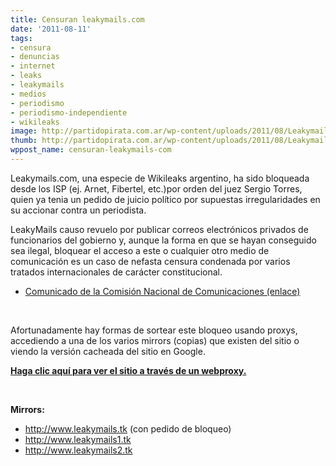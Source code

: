 ```yaml
---
title: Censuran leakymails.com
date: '2011-08-11'
tags:
- censura
- denuncias
- internet
- leaks
- leakymails
- medios
- periodismo
- periodismo-independiente
- wikileaks
image: http://partidopirata.com.ar/wp-content/uploads/2011/08/Leakymails.jpg
thumb: http://partidopirata.com.ar/wp-content/uploads/2011/08/Leakymails-150x150.jpg
wppost_name: censuran-leakymails-com
---
```


Leakymails.com, una especie de Wikileaks argentino, ha sido bloqueada desde los ISP (ej. Arnet, Fibertel, etc.)por orden del juez Sergio Torres, quien ya tenia un pedido de juicio político por supuestas irregularidades en su accionar contra un periodista.

LeakyMails causo revuelo por publicar correos electrónicos privados de funcionarios del gobierno y, aunque la forma en que se hayan conseguido sea ilegal, bloquear el acceso a este o cualquier otro medio de comunicación es un caso de nefasta censura condenada por varios tratados internacionales de carácter constitucional.
<ul>
	<li><a href="http://www.cnc.gov.ar/noticia_detalle.asp?idnoticia=106" target="_blank">Comunicado de la Comisión Nacional de Comunicaciones (enlace)
</a></li>
</ul>
&nbsp;

Afortunadamente hay formas de sortear este bloqueo usando proxys, accediendo a una de los varios mirrors (copias) que existen del sitio o viendo la versión cacheada del sitio en Google.

<a title="LeakyMails" href="http://anonymouse.org/cgi-bin/anon-www.cgi/http://www.leakymails.com/" target="_blank"><strong>Haga clic aquí para ver el sitio a través de un webproxy.</strong></a>

&nbsp;

<strong>Mirrors:</strong>
<ul>
	<li><a title="LeakyMails" href="http://www.leakymails.tk" target="_blank">http://www.leakymails.tk</a> (con pedido de bloqueo)</li>
	<li><a title="LeakyMails" href="http://www.leakymails1.tk" target="_blank">http://www.leakymails1.tk</a></li>
	<li><a title="LeakyMails" href="http://www.leakymails2.tk" target="_blank">http://www.leakymails2.tk</a></li>
</ul>

